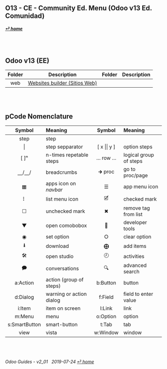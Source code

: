 ## O13 - CE - Community Ed. Menu (Odoo v13 Ed. Comunidad)
#### [_&#x23CE; home_](/README.md)  

<br><br>
## Odoo v13 (EE)
| Folder | Description | Folder | Description |
| :---: | --- | :---: | --- |
web | [Websites builder \(Sitios Web\)](/o13/ce/web/o13-ce-web-websites_builder_guides.md) | | |

<br><br>
## pCode Nomenclature

| Symbol | Meaning | Symbol | Meaning | 
| :---: | :--- | :---: | :--- |
| step | step | | |
| \| | step sepparator | \[ x \|\| y \] | option steps |
| \[ \]&#x207F; | n-times repetable steps | &#x2026; row &#x2026; | logical group of steps |
| &#x23BD;/&#x23BD;/ | breadcrumbs | &#x1F872; proc | go to proc/page |
| &#x25A6; | apps icon on _navbar_ | &#x2630; | app menu icon |
| &#x2807; | list menu icon | &#x1F5F9; | checked mark |
| &#x2610; | unchecked mark | &#x2716; | remove tag from list |
| &#x25BC; | open comobobox | &#x1F41E; | developer tools |
| &#x25C9; | set option | &#x2B58; | clear option |
| **&#x2B73;** | download | **&#x2A01;** | add items |
| &#x1F6E0; | open studio | &#x1F557; | activities |
| &#x1F5ED; | conversations | &#x1F50D; | advanced search |
| a:Action | action (group of steps) | b:Button | button |
| d:Dialog | warning or action dialog | f:Field | field to enter value |
| i:Item | item on screen | l:Link | link |
| m:Menu | menu | o:Option | option | 
| s:SmartButton | smart-button | t:Tab | tab | v:View |
| view | vista | w:Window | window |

<br><br>
###### Odoo Guides - v2_01 &nbsp; 2019-07-24  [_&#x23CE; home_](/README.md)  
